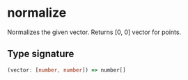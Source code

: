 # normalize

Normalizes the given vector. Returns [0, 0] vector for points.

## Type signature

<!-- prettier-ignore-start -->
```typescript
(vector: [number, number]) => number[]
```
<!-- prettier-ignore-end -->
